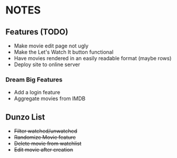 # NOTES

## Features (TODO)
- Make movie edit page not ugly
- Make the Let's Watch It button functional
- Have movies rendered in an easily readable format (maybe rows)
- Deploy site to online server

### Dream Big Features
- Add a login feature
- Aggregate movies from IMDB

## Dunzo List
- ~~Filter watched/unwatched~~
- ~~Randomize Movie feature~~
- ~~Delete movie from watchlist~~
- ~~Edit movie after creation~~

